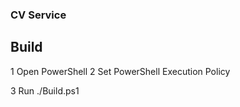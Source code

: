 ### CV Service

## Build

1 Open PowerShell
2 Set PowerShell Execution Policy
	
3 Run ./Build.ps1


